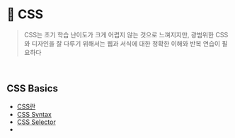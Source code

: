 # 🎄 CSS

> CSS는 초기 학습 난이도가 크게 어렵지 않는 것으로 느껴지지만, 광범위한 CSS와 디자인을 잘 다루기 위해서는 웹과 서식에 대한 정확한 이해와 반복 연습이 필요하다

<br>

## CSS Basics

- [CSS란](https://github.com/jacenam/WIL-archive/blob/main/Web%20Development/CSS/CSS%20Basics/css%20intro.md)
- [CSS Syntax](https://github.com/jacenam/WIL-archive/blob/main/Web%20Development/CSS/CSS%20Basics/css%20syntax.md)
- [CSS Selector](https://github.com/jacenam/WIL-archive/blob/main/Web%20Development/CSS/CSS%20Basics/css%20selector.md)
- 

